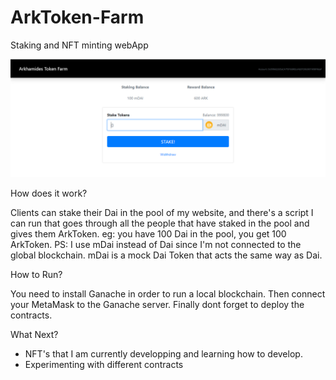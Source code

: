 # ArkToken-Farm
Staking and NFT minting webApp

![Request_A_Quote](https://github.com/Arkhamides/ArkToken-Farm/blob/main/screenshots/Staking%20App.PNG?raw=true)


How does it work?

Clients can stake their Dai in the pool of my website, and there's a script I can run that goes through all the people that have staked in the pool and gives them ArkToken.
eg: you have 100 Dai in the pool, you get 100 ArkToken.
PS: I use mDai instead of Dai since I'm not connected to the global blockchain. mDai is a mock Dai Token that acts the same way as Dai.


How to Run?

You need to install Ganache in order to run a local blockchain.
Then connect your MetaMask to the Ganache server.
Finally dont forget to deploy the contracts.

What Next?

- NFT's that I am currently developping and learning how to develop.
- Experimenting with different contracts
